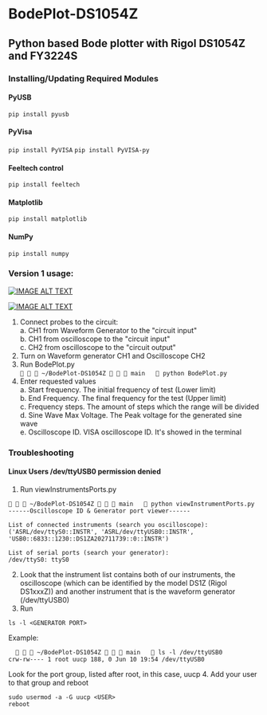 # BodePlot-DS1054Z
## Python based Bode plotter with Rigol DS1054Z and FY3224S
### Installing/Updating Required Modules
#### PyUSB
`pip install pyusb`
#### PyVisa
`pip install PyVISA`
`pip install PyVISA-py`
#### Feeltech control
`pip install feeltech`
#### Matplotlib
`pip install matplotlib`
#### NumPy
`pip install numpy`


### Version 1 usage:

[![IMAGE ALT TEXT](http://img.youtube.com/vi/WFBuwD8cPuU/0.jpg)](http://www.youtube.com/watch?v=WFBuwD8cPuU "Bode Plotter (DS1054Z-FY3224S)")

[![IMAGE ALT TEXT](http://img.youtube.com/vi/ivJM8q00k0E/0.jpg)](http://www.youtube.com/watch?v=ivJM8q00k0E "Bode Plot - Rigol DS1054Z and FY3224S")
1. Connect probes to the circuit:  
   a. CH1 from Waveform Generator to the "circuit input"  
   b. CH1 from oscilloscope to the "circuit input"  
   c. CH2 from oscilloscope to the "circuit output"  
3. Turn on Waveform generator CH1 and Oscilloscope CH2  
4. Run BodePlot.py  
`    ~/BodePlot-DS1054Z    main    python BodePlot.py `  
3. Enter requested values  
   a. Start frequency. The initial frequency of test (Lower limit)  
   b. End Frequency. The final frequency for the test (Upper limit)  
   c. Frequency steps. The amount of steps which the range will be divided  
   d. Sine Wave Max Voltage. The Peak voltage for the generated sine wave  
   e. Oscilloscope ID. VISA oscilloscope ID. It's showed in the terminal  
   

### Troubleshooting
#### Linux Users /dev/ttyUSB0 permission denied
1. Run viewInstrumentsPorts.py
```
   ~/BodePlot-DS1054Z    main    python viewInstrumentPorts.py 
------Oscilloscope ID & Generator port viewer------

List of connected instruments (search you oscilloscope):
('ASRL/dev/ttyS0::INSTR', 'ASRL/dev/ttyUSB0::INSTR', 'USB0::6833::1230::DS1ZA202711739::0::INSTR')

List of serial ports (search your generator):
/dev/ttyS0: ttyS0
```
2. Look that the instrument list contains both of our instruments, the oscilloscope (which can be identified by the model DS1Z (Rigol DS1xxxZ)) and another instrument that is the waveform generator (/dev/ttyUSB0)
3. Run
```
ls -l <GENERATOR PORT>
```
 Example:
```
     ~/BodePlot-DS1054Z    main    ls -l /dev/ttyUSB0   
crw-rw---- 1 root uucp 188, 0 Jun 10 19:54 /dev/ttyUSB0
```
 Look for the port group, listed after root, in this case, uucp
 4. Add your user to that group and reboot
 ```
 sudo usermod -a -G uucp <USER>
 reboot
 ```
